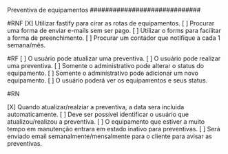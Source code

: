 Preventiva de equipamentos
#############################

#RNF
[X] Utilizar fastify para cirar as rotas de equipamentos.
[ ] Procurar uma forma de enviar e-mails sem ser pago.
[ ] Utilizar o forms para facilitar a forma de preenchimento.
[ ] Procurar um contador que notifique a cada 1 semana/mês.

#RF
[ ] O usuário pode atualizar uma preventiva.
[ ] O usuário pode realizar uma preventiva.
[ ] Somente o administrativo pode alterar o status do equipamento.
[ ] Somente o administrativo pode adicionar um novo equipamento.
[ ] O usuário poderá ver os equipamentos e seus status.

#RN

[X] Quando atualizar/realziar a preventiva, a data sera incluida automaticamente.
[ ] Deve ser possível identificar o usuário que atualizou/realizou a preventiva.
[ ] O equipamento que estiver a muito tempo em manutenção entrara em estado inativo para preventivas.
[ ] Será enviado email semanalmente/mensalmente para o cliente para avisar as preventivas.
